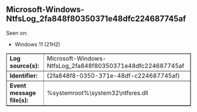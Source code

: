 ## Microsoft-Windows-NtfsLog_2fa848f80350371e48dfc224687745af

Seen on:
* Windows 11 (21H2)

<table border="1" class="docutils">
  <tbody>
    <tr>
      <td><b>Log source(s):</b></td>
      <td>Microsoft-Windows-NtfsLog_2fa848f80350371e48dfc224687745af</td>
    </tr>
    <tr>
      <td><b>Identifier:</b></td>
      <td>{2fa848f8-0350-371e-48df-c224687745af}</td>
    </tr>
    <tr>
      <td><b>Event message file(s):</b></td>
      <td>%systemroot%\system32\ntfsres.dll</td>
    </tr>
  </tbody>
</table>

&nbsp;

